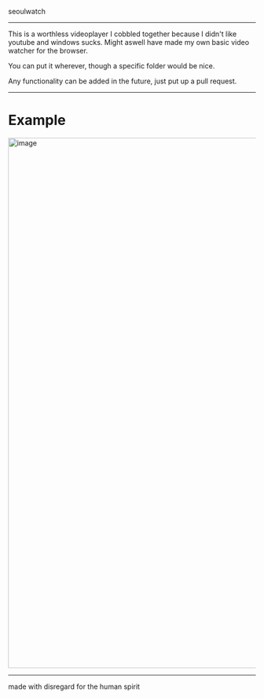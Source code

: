 seoulwatch

---

This is a worthless videoplayer I cobbled together because I didn't like youtube and windows sucks. Might aswell have made my own basic video watcher for the browser.

You can put it wherever, though a specific folder would be nice.

Any functionality can be added in the future, just put up a pull request.

---

# Example 

<img width="1919" height="1079" alt="image" src="https://github.com/user-attachments/assets/4ecd12bc-659a-4439-b076-5cb2c56ce8e6" />

---

made with disregard for the human spirit
